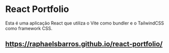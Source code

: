 # React Portfolio

Esta é uma aplicação React que utiliza o Vite como bundler e o TailwindCSS como framework CSS.

## https://raphaelsbarros.github.io/react-portfolio/
